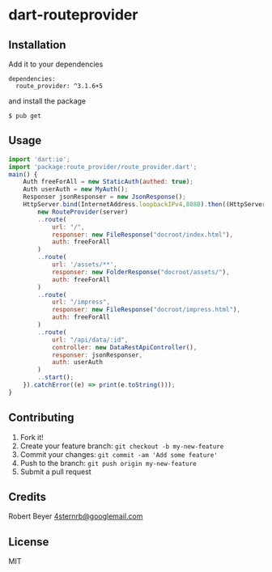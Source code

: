 # dart-routeprovider

## Installation

Add it to your dependencies
```
dependencies:
  route_provider: ^3.1.6+5
```

and install the package
```
$ pub get
```

## Usage
```javascript
import 'dart:io';
import 'package:route_provider/route_provider.dart';
main() {
    Auth freeForAll = new StaticAuth(authed: true);
    Auth userAuth = new MyAuth();
    Responser jsonResponser = new JsonResponse();
    HttpServer.bind(InternetAddress.loopbackIPv4,8080).then((HttpServer server){
        new RouteProvider(server)
        ..route(
            url: "/",
            responser: new FileResponse("docroot/index.html"),
            auth: freeForAll
        )
        ..route(
            url: '/assets/**',
            responser: new FolderResponse("docroot/assets/"),
            auth: freeForAll
        )
        ..route(
            url: "/impress",
            responser: new FileResponse("docroot/impress.html"),
            auth: freeForAll
        )
        ..route(
            url: "/api/data/:id",
            controller: new DataRestApiController(),
            responser: jsonResponser,
            auth: userAuth
        )
        ..start();
    }).catchError((e) => print(e.toString()));
}
```

## Contributing

1. Fork it!
2. Create your feature branch: `git checkout -b my-new-feature`
3. Commit your changes: `git commit -am 'Add some feature'`
4. Push to the branch: `git push origin my-new-feature`
5. Submit a pull request

## Credits

Robert Beyer <4sternrb@googlemail.com>

## License

MIT
